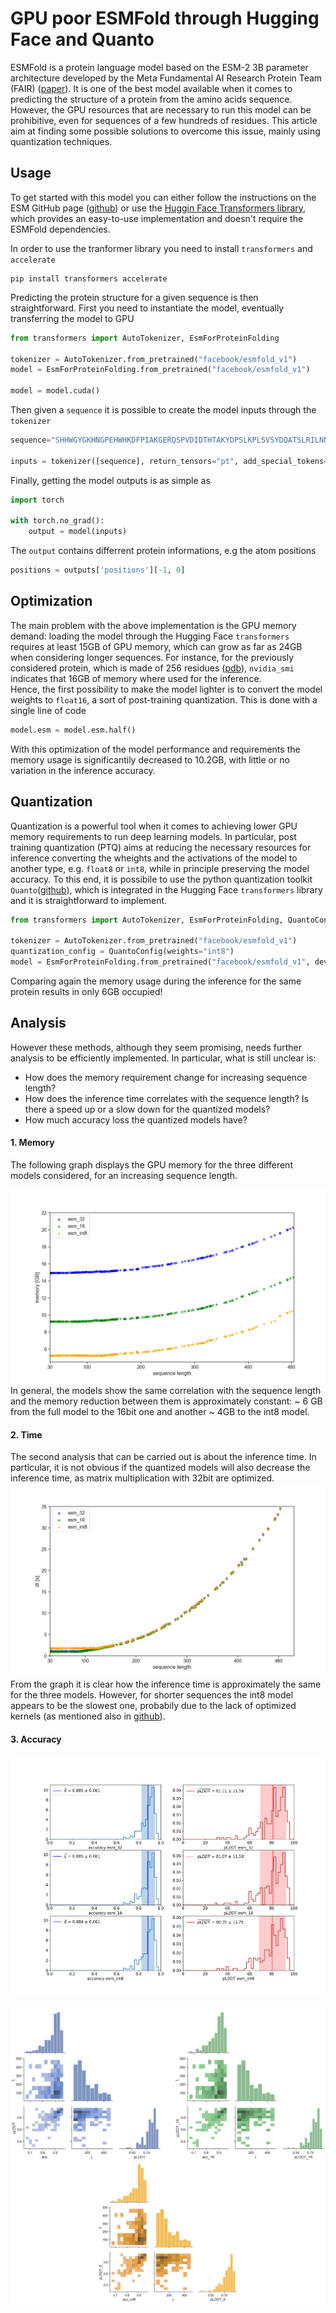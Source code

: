 # GPU poor ESMFold through Hugging Face and Quanto
ESMFold is a protein language model based on the ESM-2 3B parameter architecture developed by the Meta Fundamental AI Research Protein Team (FAIR) ([paper](https://www.biorxiv.org/content/10.1101/2022.07.20.500902v2)).
It is one of the best model available when it comes to predicting the structure of a protein from the amino acids sequence. However, the GPU resources that are necessary to run this model can be prohibitive, even for sequences of a few hundreds of residues. This article aim at finding some possible solutions to overcome this issue, mainly using quantization techniques.

## Usage
To get started with this model you can either follow the instructions on the ESM GitHub page ([github](https://github.com/facebookresearch/esm?tab=readme-ov-file#esmfold)) or use the [Huggin Face Transformers library](https://huggingface.co/docs/transformers/model_doc/esm), which provides an easy-to-use implementation and doesn't require the ESMFold dependencies. 

In order to use the tranformer library you need to install `transformers` and `accelerate` 
```
pip install transformers accelerate
```
Predicting the protein structure for a given sequence is then straightforward. First you need to instantiate the model, eventually transferring the model to GPU

```python
from transformers import AutoTokenizer, EsmForProteinFolding

tokenizer = AutoTokenizer.from_pretrained("facebook/esmfold_v1")
model = EsmForProteinFolding.from_pretrained("facebook/esmfold_v1")

model = model.cuda()
```
Then given a `sequence` it is possible to create the model inputs through the `tokenizer`

```python
sequence="SHHWGYGKHNGPEHWHKDFPIAKGERQSPVDIDTHTAKYDPSLKPLSVSYDQATSLRILNNGHAFNVEFDDSQDKAVLKGGPLDGTYRLIQFHFHWGSLDGQGSEHTVDKKKYAAELHLVHWNTKYGDFGKAVQQPDGLAVLGIFLKVGSAKPGLQKVVDVLDSIKTKGKSADFTNFDPRGLLPESLDYWTYPGSLTTPPLLECVTWIVLKEPISVSSEQVLKFRKLNFNGEGEPEELMVDNWRPAQPLKNRQIKASFK"

inputs = tokenizer([sequence], return_tensors="pt", add_special_tokens=False)['input_ids']
```
Finally, getting the model outputs is as simple as 
```python
import torch

with torch.no_grad():
    output = model(inputs)
```
The `output` contains differrent protein informations, e.g the atom positions 

```python
positions = outputs['positions'][-1, 0]

```


## Optimization
The main problem with the above implementation is the GPU memory demand: loading the model through the Hugging Face `transformers` requires at least 15GB of GPU memory, which can grow as far as 24GB when considering longer sequences. 
For instance, for the previously considered protein, which is made of 256 residues ([pdb](https://www.rcsb.org/structure/1CA2)), `nvidia_smi` indicates that 16GB of memory where used for the inference.<br/>
Hence, the first possibility to make the model lighter is to convert the model weights to `float16`, a sort of post-training quantization. This is done with a single line of code

```python
model.esm = model.esm.half()
```
With this optimization of the model performance and requirements the memory usage is significantily decreased to 10.2GB, with little or no variation in the inference accuracy.


## Quantization
Quantization is a powerful tool when it comes to achieving lower GPU memory requirements to run deep learning models. In particular, post training quantization (PTQ) aims at reducing the necessary resources for inference converting the wheights and the activations of the model to another type, e.g. `float8` or `int8`, while in principle preserving the model accuracy. To this end, it is possibile to use the python quantization toolkit `Quanto`([github](https://github.com/huggingface/quanto)), which is integrated in the Hugging Face `transformers` library and it is straightforward to implement. 

```python
from transformers import AutoTokenizer, EsmForProteinFolding, QuantoConfig

tokenizer = AutoTokenizer.from_pretrained("facebook/esmfold_v1")
quantization_config = QuantoConfig(weights="int8")
model = EsmForProteinFolding.from_pretrained("facebook/esmfold_v1", device_map="cuda", quantization_config=quantization_config)

```
Comparing again the memory usage during the inference for the same protein results in only 6GB occupied!

## Analysis
However these methods, although they seem promising, needs further analysis to be efficiently implemented. In particular, what is still unclear is: 
- How does the memory requirement change for increasing sequence length? 
- How does the inference time correlates with the sequence length? Is there a speed up or a slow down for the quantized models? 
- How much accuracy loss the quantized models have?

#### 1. Memory
The following graph displays the GPU memory for the three different models considered, for an increasing sequence length.

![alt text](https://github.com/davideaguglia/ESMFold/blob/4f4412abbbe17a382c7d382acea32f4956c6a9a9/plots/memory.png)
In general, the models show the same correlation with the sequence length and the memory reduction between them is approximately constant: ~ 6 GB from the full model to the 16bit one and another ~ 4GB to the int8 model. 

#### 2. Time
The second analysis that can be carried out is about the inference time. In particular, it is not obvious if the quantized models will also decrease the inference time, as matrix multiplication with 32bit are optimized. 
![alt text](https://github.com/davideaguglia/ESMFold/blob/b40fff68bd9a7be50e8706619eda7fade258a46d/plots/time.png)
From the graph it is clear how the inference time is approximately the same for the three models. However, for shorter sequences the int8 model appears to be the slowest one, probabily due to the lack of optimized kernels (as mentioned also in [github](https://github.com/huggingface/quanto)).
#### 3. Accuracy
![alt text](https://github.com/davideaguglia/ESMFold/blob/ef0ad408b26dee7d15755805e21ac5e3a6329a03/plots/acc.png)


![alt text](https://github.com/davideaguglia/ESMFold/blob/0f91aea9c07d44897b11eb094b268c319e0f2dde/plots/models.png)
